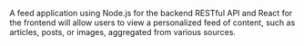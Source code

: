 A feed application using Node.js for the backend RESTful API and React for the frontend will allow users to view a personalized feed of content, such as articles, posts, or images, aggregated from various sources.
